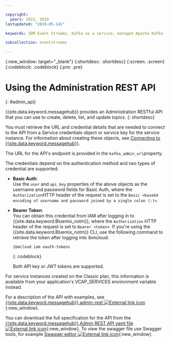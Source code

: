 ```yaml
---

copyright:
  years: 2015, 2019
lastupdated: "2019-05-14i"

keywords: IBM Event Streams, Kafka as a service, managed Apache Kafka

subcollection: eventstreams

---
```


{:new_window: target="_blank"}
{:shortdesc: .shortdesc}
{:screen: .screen}
{:codeblock: .codeblock}
{:pre: .pre}

# Using the Administration REST API
{: #admin_api}

{{site.data.keyword.messagehub}} provides an Administration RESTful API that you can use to create, delete, list, and update topics.
{: shortdesc}

You must retrieve the URL and credential details that are needed to connect to the API from a Service credentials object or service key for the service instance. For information about creating these objects, see 
[Connecting to {{site.data.keyword.messagehub}}](/docs/services/EventStreams?topic=eventstreams-connecting).

The URL for the API's endpoint is provided in the ```kafka_admin_url```property.

The credentials depend on the authentication method and two types of credential are supported:
* **Basic Auth**:<br/> 
    Use the ```user``` and ```api_key``` properties of the above objects as the username and password fields for Basic Auth, where the ```Authorization```HTTP header of the request is set to the ```Basic <base64 encoding of username and password joined by a single colon (:)>```.

* **Bearer Token**:<br/>
    You can obtain this credential from IAM after logging in to {{site.data.keyword.Bluemix_notm}}, where the ```Authorization``` HTTP header of the request is set to `Bearer <token>`. If you're using the {{site.data.keyword.Bluemix_notm}} CLI, use the following command to retrieve the token after logging into ibmcloud:

    ```
    ibmcloud iam oauth-tokens
    ```
    {: codeblock}

    Both API key or JWT tokens are supported. 

For service instances created on the Classic plan, this information is available from your application's VCAP_SERVICES environment variable instead.

For a description of the API with examples, see 
[{{site.data.keyword.messagehub}} admin-rest ![External link icon](../../icons/launch-glyph.svg "External link icon")](https://github.com/ibm-messaging/event-streams-docs/tree/master/admin-rest-api){:new_window}.

You can download the full specification for the API from the [{{site.data.keyword.messagehub}} Admin REST API yaml file ![External link icon](../../icons/launch-glyph.svg "External link icon")](https://github.com/ibm-messaging/event-streams-docs/blob/master/admin-rest-api/admin-rest-api.yaml){:new_window}.
To view the swagger file use Swagger tools, for example [Swagger editor ![External link icon](../../icons/launch-glyph.svg "External link icon")](http://editor.swagger.io/#/){:new_window}.




